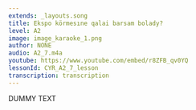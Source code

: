 ```yaml
---
extends: _layouts.song
title: Ekspo körmesıne qalai barsam bolady?
level: A2
image: image_karaoke_1.png
author: NONE
audio: A2_7.m4a
youtube: https://www.youtube.com/embed/r8ZFB_qv0YQ
lessonId: CYR_A2_7_lesson
transcription: transcription 
---
```

DUMMY TEXT